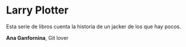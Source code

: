 # Larry Plotter

Esta serie de libros cuenta la historia de un jacker de los que hay pocos.

**Ana Ganfornina**, Git lover
